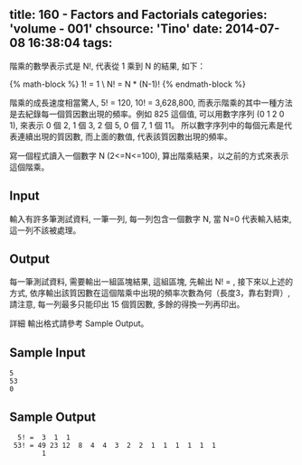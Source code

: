 title: 160 - Factors and Factorials
categories: 'volume - 001'
chsource: 'Tino'
date: 2014-07-08 16:38:04
tags:
---

階乘的數學表示式是 N!, 代表從 1 乘到 N 的結果, 如下：

{% math-block %}
1! = 1 \\
N! = N * (N-1)!
{% endmath-block %}

階乘的成長速度相當驚人, 5! = 120, 10! = 3,628,800, 而表示階乘的其中一種方法是去紀錄每一個質因數出現的頻率。例如 825 這個值, 可以用數字序列 (0 1 2 0 1), 來表示 0 個 2, 1 個 3, 2 個 5, 0 個 7, 1 個 11。
所以數字序列中的每個元素是代表連續出現的質因數, 而上面的數值, 代表該質因數出現的頻率。

寫一個程式讀入一個數字 N (2<=N<=100), 算出階乘結果，以之前的方式來表示這個階乘。

## Input ##

輸入有許多筆測試資料, 一筆一列, 每一列包含一個數字 N, 當 N=0 代表輸入結束, 這一列不該被處理。

## Output ##

每一筆測試資料, 需要輸出一組區塊結果, 這組區塊, 先輸出 N! = , 接下來以上述的方式, 依序輸出該質因數在這個階乘中出現的頻率次數為何（長度3，靠右對齊）, 請注意, 每一列最多只能印出 15 個質因數, 多餘的得換一列再印出。

詳細 輸出格式請參考 Sample Output。
## Sample Input ##	

	5
	53
	0

	
## Sample Output ##
	  5! =  3  1  1
	 53! = 49 23 12  8  4  4  3  2  2  1  1  1  1  1  1
	        1